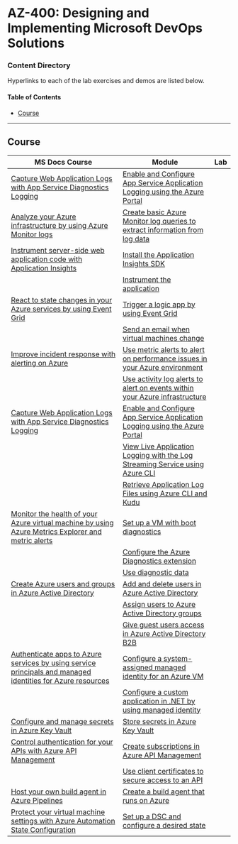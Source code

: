 # AZ-400: Designing and Implementing Microsoft DevOps Solutions

### Content Directory

Hyperlinks to each of the lab exercises and demos are listed below.

#### Table of Contents
- [Course](#course)

---

## Course
| MS Docs Course                                                                                                                                                                                          | Module                                                                                                                                                                                                                                                      | Lab |
| ------------------------------------------------------------------------------------------------------------------------------------------------------------------------------------------------------- | ----------------------------------------------------------------------------------------------------------------------------------------------------------------------------------------------------------------------------------------------------------- | --- |
| [Capture Web Application Logs with App Service Diagnostics Logging](https://docs.microsoft.com/en-us/learn/modules/capture-application-logs-app-service/)                                               | [Enable and Configure App Service Application Logging using the Azure Portal](https://docs.microsoft.com/en-us/learn/modules/capture-application-logs-app-service/3-enable-and-configure-app-service-application-logging-using-the-azure-portal)            |
| [Analyze your Azure infrastructure by using Azure Monitor logs](https://docs.microsoft.com/en-us/learn/modules/analyze-infrastructure-with-azure-monitor-logs/)                                         | [Create basic Azure Monitor log queries to extract information from log data](https://docs.microsoft.com/en-us/learn/modules/analyze-infrastructure-with-azure-monitor-logs/4-exercise-create-log-queries)                                                  |
| [Instrument server-side web application code with Application Insights](https://docs.microsoft.com/en-us/learn/modules/instrument-web-app-code-with-application-insights/)                              | [Install the Application Insights SDK](https://docs.microsoft.com/en-us/learn/modules/instrument-web-app-code-with-application-insights/3-exercise-install-application-insights-sdk)                                                                        |
|                                                                                                                                                                                                         | [Instrument the application](https://docs.microsoft.com/en-us/learn/modules/instrument-web-app-code-with-application-insights/5-instrument-the-application)                                                                                                 |
| [React to state changes in your Azure services by using Event Grid](https://docs.microsoft.com/en-us/learn/modules/react-to-state-changes-using-event-grid/)                                            | [Trigger a logic app by using Event Grid](https://docs.microsoft.com/en-us/learn/modules/react-to-state-changes-using-event-grid/3-exercise-trigger-logic-app)                                                                                              |
|                                                                                                                                                                                                         | [Send an email when virtual machines change](https://docs.microsoft.com/en-us/learn/modules/react-to-state-changes-using-event-grid/5-exercise-email-vm-change)                                                                                             |
| [Improve incident response with alerting on Azure](https://docs.microsoft.com/en-us/learn/modules/incident-response-with-alerting-on-azure/)                                                            | [Use metric alerts to alert on performance issues in your Azure environment](https://docs.microsoft.com/en-us/learn/modules/incident-response-with-alerting-on-azure/4-exercise-metric-alerts)                                                              |
|                                                                                                                                                                                                         | [Use activity log alerts to alert on events within your Azure infrastructure](https://docs.microsoft.com/en-us/learn/modules/incident-response-with-alerting-on-azure/7-exercise-activity-log-alerts)                                                       |
| [Capture Web Application Logs with App Service Diagnostics Logging](https://docs.microsoft.com/en-us/learn/modules/capture-application-logs-app-service/)                                               | [Enable and Configure App Service Application Logging using the Azure Portal](https://docs.microsoft.com/en-us/learn/modules/capture-application-logs-app-service/3-enable-and-configure-app-service-application-logging-using-the-azure-portal)            |
|                                                                                                                                                                                                         | [View Live Application Logging with the Log Streaming Service using Azure CLI](https://docs.microsoft.com/en-us/learn/modules/capture-application-logs-app-service/5-view-live-application-logging-activity-with-the-log-streaming-service-using-azure-cli) |
|                                                                                                                                                                                                         | [Retrieve Application Log Files using Azure CLI and Kudu](https://docs.microsoft.com/en-us/learn/modules/capture-application-logs-app-service/7-retrieve-application-log-files-from-an-application-using-azure-cli-and-kudu)                                |
| [Monitor the health of your Azure virtual machine by using Azure Metrics Explorer and metric alerts](https://docs.microsoft.com/en-us/learn/modules/monitor-azure-vm-using-diagnostic-data/)            | [Set up a VM with boot diagnostics](https://docs.microsoft.com/en-us/learn/modules/monitor-azure-vm-using-diagnostic-data/3-exercise-create-virtual-machine)                                                                                                |
|                                                                                                                                                                                                         | [Configure the Azure Diagnostics extension](https://docs.microsoft.com/en-us/learn/modules/monitor-azure-vm-using-diagnostic-data/6-exercise-configure-azure-diagnostic-extension)                                                                          |
|                                                                                                                                                                                                         | [Use diagnostic data](https://docs.microsoft.com/en-us/learn/modules/monitor-azure-vm-using-diagnostic-data/8-exercise-use-diagnostic-data)                                                                                                                 |
| [Create Azure users and groups in Azure Active Directory](https://docs.microsoft.com/en-us/learn/modules/create-users-and-groups-in-azure-active-directory/)                                            | [Add and delete users in Azure Active Directory](https://docs.microsoft.com/en-us/learn/modules/create-users-and-groups-in-azure-active-directory/3-exercise-add-delete-users-azure-ad)                                                                     |
|                                                                                                                                                                                                         | [Assign users to Azure Active Directory groups](https://docs.microsoft.com/en-us/learn/modules/create-users-and-groups-in-azure-active-directory/5-exercise-assign-users-azure-ad-groups)                                                                   |
|                                                                                                                                                                                                         | [Give guest users access in Azure Active Directory B2B](https://docs.microsoft.com/en-us/learn/modules/create-users-and-groups-in-azure-active-directory/7-exercise-guest-user-access-azure-ad-b2b)                                                         |
| [Authenticate apps to Azure services by using service principals and managed identities for Azure resources](https://docs.microsoft.com/en-us/learn/modules/authenticate-apps-with-managed-identities/) | [Configure a system-assigned managed identity for an Azure VM](https://docs.microsoft.com/en-us/learn/modules/authenticate-apps-with-managed-identities/5-exercise-configure-managed-identity-for-vm)                                                       |
|                                                                                                                                                                                                         | [Configure a custom application in .NET by using managed identity](https://docs.microsoft.com/en-us/learn/modules/authenticate-apps-with-managed-identities/7-exercise-configure-app-using-managed-identity)                                                |
| [Configure and manage secrets in Azure Key Vault](https://docs.microsoft.com/en-us/learn/modules/configure-and-manage-azure-key-vault/)                                                                 | [Store secrets in Azure Key Vault](https://docs.microsoft.com/en-us/learn/modules/configure-and-manage-azure-key-vault/4-store-secrets-in-akv)                                                                                                              |
| [Control authentication for your APIs with Azure API Management](https://docs.microsoft.com/en-us/learn/modules/control-authentication-with-apim/)                                                      | [Create subscriptions in Azure API Management](https://docs.microsoft.com/en-us/learn/modules/control-authentication-with-apim/3-exercise-create-subscriptions-in-apim)                                                                                     |
|                                                                                                                                                                                                         | [Use client certificates to secure access to an API](https://docs.microsoft.com/en-us/learn/modules/control-authentication-with-apim/5-exercise-secure-access-client-certs)                                                                                 |
| [Host your own build agent in Azure Pipelines](https://docs.microsoft.com/en-us/learn/modules/host-build-agent/)                                                                                        | [Create a build agent that runs on Azure](https://docs.microsoft.com/en-us/learn/modules/host-build-agent/4-create-build-agent)                                                                                                                             |
| [Protect your virtual machine settings with Azure Automation State Configuration](https://docs.microsoft.com/en-us/learn/modules/protect-vm-settings-with-dsc/)                                         | [Set up a DSC and configure a desired state](https://docs.microsoft.com/en-us/learn/modules/protect-vm-settings-with-dsc/4-exercise-setup-dsc-configuration)                                                                                                |


